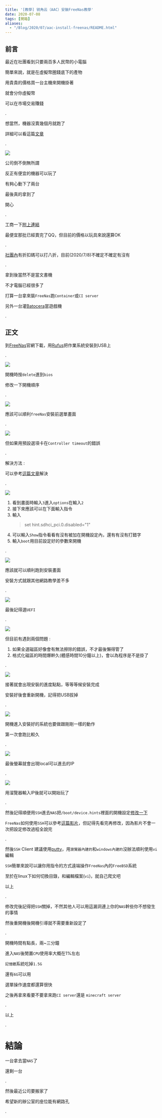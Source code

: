 ```yaml
---
title: '[教學] 锐角云（AAC）安裝FreeNas教學'
date: 2020-07-08
tags: [開箱]
aliases:
  - "/Blog/2020/07/aac-install-freenas/README.html"
---
```


## 前言

最近在社團看到只要兩百多人民幣的小電腦

簡單來說，就是在虛擬幣圈錢底下的產物

用貴貴的價格買一台主機來開機掛著

就會分你虛擬幣

可以在市場交易賺錢

.

想當然，機器沒賣幾個月就跑了

詳細可以看這篇[文章](https://www.chainnews.com/articles/515926413232.htm)

.

![](res/aac.jpg)

公司倒不倒無所謂

反正有便宜的機器可以玩了

有夠心動下了兩台

最後真的拿到了

開心

.

工商一下[附上連結](https://osslab.tv/shop/acute_angle_mini_pc/)

最便宜那批已經賣完了QQ，但目前的價格以玩具來說還算OK

.

[社團內](https://www.facebook.com/groups/wtfhack)有折扣碼可以打八折，目前(2020/7/8)不確定不確定有沒有

.

拿到後當然不是當文書機

不才電腦已經很多了

打算一台拿來裝`FreeNas`跑`Container`或`CI server`

另外一台灌[Batocera](../aac-install-batocera/index.md)當遊戲機

.

## 正文

到[FreeNas](https://www.freenas.org/download/)官網下載，用[Rufus](https://rufus.ie/)把作業系統安裝到USB上

.

![](res/bios.jpg)

開機時按`delete`進到`bios`

修改一下開機順序

.

![](res/boot-initial.jpg)

應該可以順利`freeNas`安裝前選單畫面

.

![](res/boot-controller-timeout.jpg)

但如果用預設選項卡在`Controller timeout`的錯誤

.

解決方法 :

可以參考[這篇文章](https://forums.freebsd.org/threads/sdhci_pci0_slot0-controller-timeout.59077/)解決

.

![](res/boot-type-set.jpg)

1. 看到畫面時輸入`3`進入`options`在輸入`2`
2. 接下來應該可以在下面輸入指令
3. 輸入
    > set hint.sdhci_pci.0.disabled="1"
4. 可以輸入`Show`指令看看有沒有被加在開機設定內，還有有沒有打錯字
5. 輸入`boot`用目前設定好的參數來開機

.

![](res/install.jpg)

應該就可以順利跑到安裝畫面

安裝方式就跟其他網路教學差不多

.

![](res/install-select-uefi.jpg)

最後記得選`UEFI`

.

![](res/install-stuck.jpg)

但目前有遇到兩個問題 :

1. 如果全選磁區好像會有無法擦除的錯誤，不才最後懶得管了
2. 格式化磁區的時間爆幹久(體感時間10分鐘以上)，會以為程序是不是掛了

.

![](res/install-success.jpg)

接著就會出現安裝的進度點點，等等等候安裝完成

安裝好後會重新開機，記得把USB拔掉

.

![](res/boot-in-internal.jpg)

開機進入安裝好的系統也要做跟剛剛一樣的動作

第一次會跑比較久

.

![](res/boot-get-ip.jpg)

最後螢幕就會出現local可以進去的IP

.

![](res/login-success.jpg)

用溜覽器輸入IP後就可以開始玩了

.

然後記得順便用`SSH`進去`NAS`把`/boot/device.hints`裡面的開機設定[修改一下](https://forums.freebsd.org/threads/sdhci_pci0_slot0-controller-timeout.59077/)

`FreeNas`如何使用`SSH`可以參考[這篇影片](https://www.youtube.com/watch?v=UDiFAuNVrTU)，但記得先看完再修改，因為影片不會一次把設定修改過程全說完

.

然後`SSH` Client 建議使用[putty](https://www.putty.org/)，用`瀏覽器內建的`和`windows內建的`沒辦法順利使用`vi`編輯

`SSH`簡單來說可以讓你用指令的方式遠端操作`FreeNas`內的`FreeBSD`系統

至於在linux下如何切換目錄，和編輯檔案(`vi`)，就自己爬文吧

以上

.

修改完後記得把`SSH`關掉，不然其他人可以用這漏洞連上你的`NAS`幹些你不想發生的事情

然後重開機後開機引導就不需要重新設定了

.

開機時間有點長，兩~三分鐘

進入`NAS`後閒置`CPU`使用率大概在1%左右

`記憶體`系統吃掉`1.5G`

還有`6G`可以用

選單操作速度都還算很快

之後再拿來看要不要拿來跑`CI server`還是 `minecraft server`

.

以上

.

# 結論

一台拿去當`NAS`了

還剩一台

.

然後最近公司要搬家了

希望新的辦公室的座位能有網路孔

.